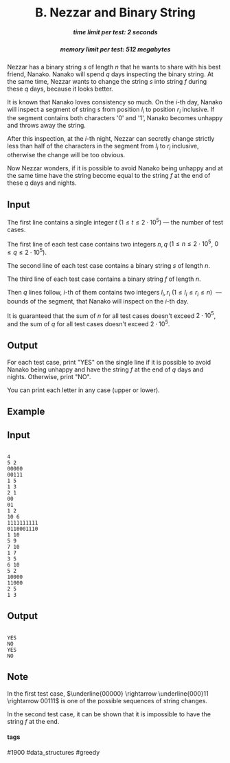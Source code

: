 <h1 style='text-align: center;'> B. Nezzar and Binary String</h1>

<h5 style='text-align: center;'>time limit per test: 2 seconds</h5>
<h5 style='text-align: center;'>memory limit per test: 512 megabytes</h5>

Nezzar has a binary string $s$ of length $n$ that he wants to share with his best friend, Nanako. Nanako will spend $q$ days inspecting the binary string. At the same time, Nezzar wants to change the string $s$ into string $f$ during these $q$ days, because it looks better.

It is known that Nanako loves consistency so much. On the $i$-th day, Nanako will inspect a segment of string $s$ from position $l_i$ to position $r_i$ inclusive. If the segment contains both characters '0' and '1', Nanako becomes unhappy and throws away the string.

After this inspection, at the $i$-th night, Nezzar can secretly change strictly less than half of the characters in the segment from $l_i$ to $r_i$ inclusive, otherwise the change will be too obvious.

Now Nezzar wonders, if it is possible to avoid Nanako being unhappy and at the same time have the string become equal to the string $f$ at the end of these $q$ days and nights.

## Input

The first line contains a single integer $t$ ($1 \le t \le 2 \cdot 10^5$) — the number of test cases.

The first line of each test case contains two integers $n,q$ ($1 \le n \le 2 \cdot 10^5$, $0 \le q \le 2 \cdot 10^5$).

The second line of each test case contains a binary string $s$ of length $n$.

The third line of each test case contains a binary string $f$ of length $n$.

Then $q$ lines follow, $i$-th of them contains two integers $l_i,r_i$ ($1 \le l_i \le r_i \le n$)  — bounds of the segment, that Nanako will inspect on the $i$-th day.

It is guaranteed that the sum of $n$ for all test cases doesn't exceed $2 \cdot 10^5$, and the sum of $q$ for all test cases doesn't exceed $2 \cdot 10^5$.

## Output

For each test case, print "YES" on the single line if it is possible to avoid Nanako being unhappy and have the string $f$ at the end of $q$ days and nights. Otherwise, print "NO".

You can print each letter in any case (upper or lower).

## Example

## Input


```

4
5 2
00000
00111
1 5
1 3
2 1
00
01
1 2
10 6
1111111111
0110001110
1 10
5 9
7 10
1 7
3 5
6 10
5 2
10000
11000
2 5
1 3

```
## Output


```

YES
NO
YES
NO

```
## Note

In the first test case, $\underline{00000} \rightarrow \underline{000}11 \rightarrow 00111$ is one of the possible sequences of string changes.

In the second test case, it can be shown that it is impossible to have the string $f$ at the end.



#### tags 

#1900 #data_structures #greedy 
